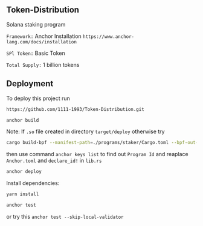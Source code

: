 
##  Token-Distribution

Solana staking program 

`Framework:` Anchor Installation ```https://www.anchor-lang.com/docs/installation```

`SPl Token:` Basic Token

`Total Supply:` 1 billion tokens




## Deployment

To deploy this project run

```bash
https://github.com/1111-1993/Token-Distribution.git
```
```bash 
anchor build
```
Note: If ```.so``` file created in directory ```target/deploy``` otherwise try
```bash
cargo build-bpf --manifest-path=./programs/staker/Cargo.toml --bpf-out-dir=target/deploy
```
then use command ```anchor keys list``` to find out ```Program Id``` and reaplace ```Anchor.toml``` and ```declare_id!``` in ```lib.rs```


```bash
anchor deploy
```
Install dependencies:
```bash
yarn install
```

```bash 
anchor test
```
or try this ```anchor test --skip-local-validator```

